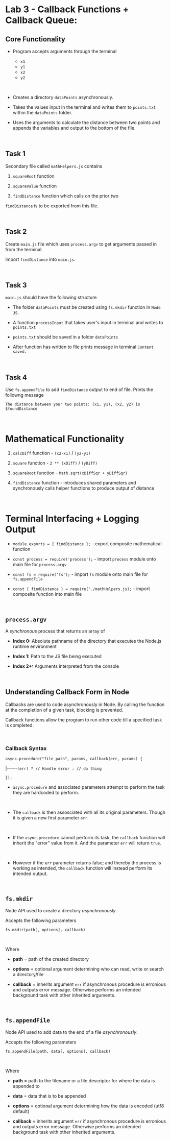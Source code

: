 # Lab 3 - Callback Functions + Callback Queue:

## Core Functionality

- Program accepts arguments through the terminal

    - `x1`
    - `y1` 
    - `x2`
    - `y2`

<br>

- Creates a directory `dataPoints` asynchronously.

- Takes the values input in the terminal and writes them to `points.txt` within the `dataPoints` 
folder.

- Uses the arguments to calculate the distance between two points and appends the variables and 
output to the bottom of the file.

<br>

## Task 1

Secondary file called `mathHelpers.js` contains

1. `squareRoot` function

2. `squareValue` function

3. `findDistance` function which calls on the prior two

`findDistance` is to be exported from this file.

<br>

## Task 2

Create `main.js` file which uses `process.argv` to get arguments passed in from the terminal.

Import `findDistance` into `main.js`.

<br>

## Task 3

`main.js` should have the following structure

- The folder `dataPoints` must be created using `fs.mkdir` function in `Node JS`.

- A function `processInput` that takes user's input in terminal and writes to `points.txt`

- `points.txt` should be saved in a folder `dataPoints`

- After function has written to file prints message in terminal `Content saved.`

<br>

## Task 4

Use `fs.appendFile` to add `findDistance` output to end of file. Prints the followng message

`The distance between your two points: (x1, y1), (x2, y2) is $foundDistance`

<br>

# Mathematical Functionality

1. `calcDiff` function - `(x2-x1)` / `(y2-y1)`

2. `square` function - `2 ** (xDiff)` / `(yDiff)`

3. `squareRoot` function -  `Math.sqrt(xDiffSqr + yDiffSqr)`

4. `findDistance` function - introduces shared parameters and synchronously calls helper functions 
to produce output of distance

<br>

# Terminal Interfacing + Logging Output

- `module.exports = { findDistance };` - export composite mathematical function

- `const process = require('process');` - import `process` module onto main file for `process.argv`

- `const fs = require('fs');` - import `fs` module onto main file for `fs.appendFile`

- `const { findDistance } = require('./mathHelpers.js);` - import composite function into main file

<br>

## `process.argv`

A *synchronous* process that returns an array of

- **Index 0:** Absolute pathname of the directory that executes the Node.js runtime environment

- **Index 1:** Path to the JS file being executed

- **Index 2+:** Arguments interpreted from the console

<br>

## Understanding Callback Form in Node

Callbacks are used to code asynchronously in Node. By calling the function at the completion of a 
given task, blocking is prevented.

Callback functions allow the program to run other code till a specified task is completed.

<br>

### Callback Syntax

`async.procedure("file_path", params, callback(err, params) {`

|-----`(err) ? // Handle error : // do thing`

`});`

- `async.procedure` and associated parameters attempt to perform the task they are hardcoded to 
perform.

<br>

- The `callback` is then assosciated with all its original parameters. Though it is given a new 
first parameter `err`.

<br>

- If the `async.procedure` cannot perform its task, the `callback` function will inherit the "error"
 value from it. And the parameter `err` will return `true`.

<br>

- However if the `err` parameter returns false; and thereby the process is working as intended, the 
`callback` function will instead perform its intended output.

<br>

## `fs.mkdir`

Node API used to create a directory *asynchronously*.

Accepts the following parameters

`fs.mkdir(path[, options], callback)`

<br>

Where

- **path** = path of the created directory

- **options** = optional argument determining who can read, write or search a directory/file

- **callback** = inherits argument `err` if asynchronous procedure is erronious and outputs error 
message. Otherwise performs an intended background task with other inherited arguments.

<br>

## `fs.appendFile`

Node API used to add data to the end of a file *asynchronously*.

Accepts the following parameters

`fs.appendFile(path, data[, options], callback)`

<br>

Where

- **path** = path to the filename or a file descriptor for where the data is appended to

- **data** = data that is to be appended

- **options** = optional argument determining how the data is encoded (utf8 default)

- **callback** = inherits argument `err` if asynchronous procedure is erronious and outputs error 
message. Otherwise performs an intended background task with other inherited arguments.
